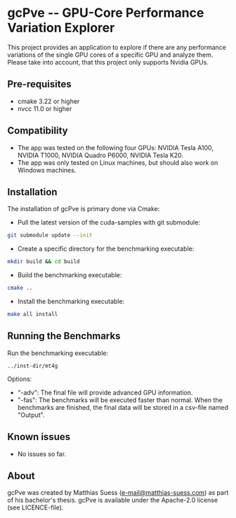 # gcPve -- GPU-Core Performance Variation Explorer
This project provides an application to explore if there are any performance variations of the single GPU cores of a 
specific GPU and analyze them. Please take into account, that this project only supports Nvidia GPUs.

## Pre-requisites
- cmake 3.22 or higher
- nvcc 11.0 or higher

## Compatibility
- The app was tested on the following four GPUs: NVIDIA Tesla A100, NVIDIA T1000, NVIDIA Quadro P6000, NVIDIA Tesla K20.
- The app was only tested on Linux machines, but should also work on Windows machines.

## Installation
The installation of gcPve is primary done via Cmake:
- Pull the latest version of the cuda-samples with git submodule:
```bash
git submodule update --init
```
- Create a specific directory for the benchmarking executable:
```bash
mkdir build && cd build
```
- Build the benchmarking executable:
```bash
cmake ..
```
- Install the benchmarking executable:
```bash
make all install
```

## Running the Benchmarks
Run the benchmarking executable:
```
../inst-dir/mt4g
```
Options:
- "-adv": The final file will provide advanced GPU information.
- "-fas": The benchmarks will be executed faster than normal.
When the benchmarks are finished, the final data will be stored in a csv-file named "Output".

## Known issues
- No issues so far.

## About
gcPve was created by Matthias Suess (e-mail@matthias-suess.com) as part of his bachelor's thesis. gcPve is available 
under the Apache-2.0 license (see LICENCE-file).

